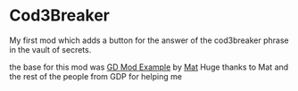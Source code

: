 # Cod3Breaker

My first mod which adds a button for the answer of the cod3breaker phrase in the vault of secrets. 

the base for this mod was [GD Mod Example](https://github.com/matcool/gd-mod-example) by [Mat](https://github.com/matcool)
Huge thanks to Mat and the rest of the people from GDP for helping me
